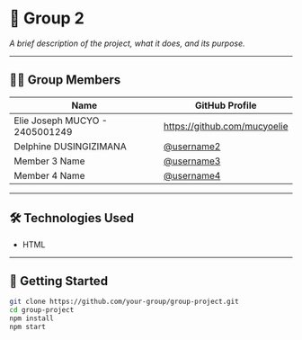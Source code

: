 # 📘 Group 2

_A brief description of the project, what it does, and its purpose._

---

## 👨‍💻 Group Members

| Name              | GitHub Profile                                |
|-------------------|-----------------------------------------------|
| Elie Joseph MUCYO - 2405001249     |https://github.com/mucyoelie   |
| Delphine DUSINGIZIMANA    | [@username2](https://github.com/username2)    |
| Member 3 Name     | [@username3](https://github.com/username3)    |
| Member 4 Name     | [@username4](https://github.com/username4)    |

---

## 🛠️ Technologies Used

- HTML


---

## 🚀 Getting Started

```bash
git clone https://github.com/your-group/group-project.git
cd group-project
npm install
npm start

